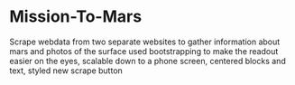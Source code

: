 # Mission-To-Mars
Scrape webdata from two separate websites to gather information about mars and photos of the surface
used bootstrapping to make the readout easier on the eyes, scalable down to a phone screen, centered blocks and text, styled new scrape button